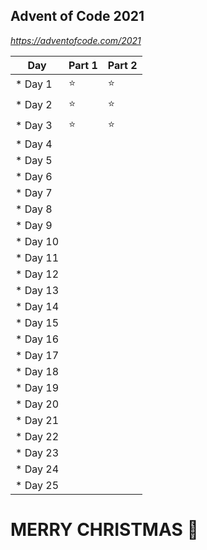 ## Advent of Code 2021
*https://adventofcode.com/2021*

Day | Part 1 | Part 2
----- | ----- | -----
* Day 1 | :star: | :star:
* Day 2 | :star: | :star:
* Day 3 | :star: | :star:
* Day 4 | |
* Day 5 | |
* Day 6 | |
* Day 7 | |
* Day 8 | |
* Day 9 | |
* Day 10 | |
* Day 11 | |
* Day 12 | |
* Day 13 | |
* Day 14 | |
* Day 15 | |
* Day 16 | |
* Day 17 | |
* Day 18 | |
* Day 19 | |
* Day 20 | |
* Day 21 | |
* Day 22 | |
* Day 23 | |
* Day 24 | |
* Day 25 | |
# MERRY CHRISTMAS :santa: